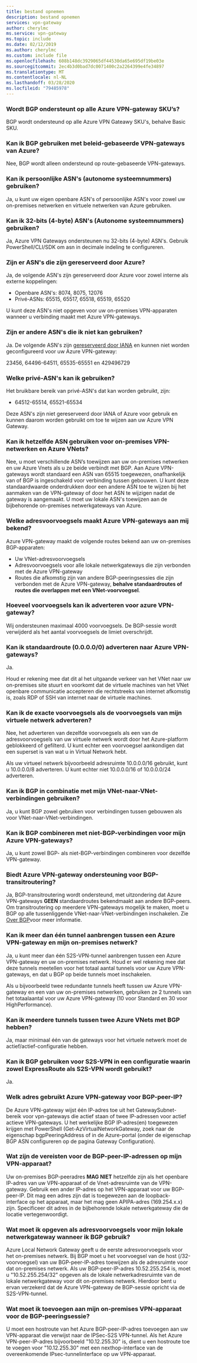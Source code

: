 ```yaml
---
title: bestand opnemen
description: bestand opnemen
services: vpn-gateway
author: cherylmc
ms.service: vpn-gateway
ms.topic: include
ms.date: 02/12/2019
ms.author: cherylmc
ms.custom: include file
ms.openlocfilehash: 608b148dc3929065df44530da65e695df19be03e
ms.sourcegitcommit: 2ec4b3d0bad7dc0071400c2a2264399e4fe34897
ms.translationtype: MT
ms.contentlocale: nl-NL
ms.lasthandoff: 03/28/2020
ms.locfileid: "79485978"
---
```

### <a name="is-bgp-supported-on-all-azure-vpn-gateway-skus"></a>Wordt BGP ondersteunt op alle Azure VPN-gateway SKU’s?
BGP wordt ondersteund op alle Azure VPN Gateawy SKU's, behalve Basic SKU.

### <a name="can-i-use-bgp-with-azure-policy-based-vpn-gateways"></a>Kan ik BGP gebruiken met beleid-gebaseerde VPN-gateways van Azure?
Nee, BGP wordt alleen ondersteund op route-gebaseerde VPN-gateways.

### <a name="can-i-use-private-asns-autonomous-system-numbers"></a>Kan ik persoonlijke ASN's (autonome systeemnummers) gebruiken?
Ja, u kunt uw eigen openbare ASN's of persoonlijke ASN's voor zowel uw on-premises netwerken en virtuele netwerken van Azure gebruiken.

### <a name="can-i-use-32-bit-4-byte-asns-autonomous-system-numbers"></a>Kan ik 32-bits (4-byte) ASN's (Autonome systeemnummers) gebruiken?
Ja, Azure VPN Gateways ondersteunen nu 32-bits (4-byte) ASN's. Gebruik PowerShell/CLI/SDK om asn in decimale indeling te configureren.

### <a name="are-there-asns-reserved-by-azure"></a>Zijn er ASN's die zijn gereserveerd door Azure?
Ja, de volgende ASN's zijn gereserveerd door Azure voor zowel interne als externe koppelingen:

* Openbare ASN's: 8074, 8075, 12076
* Privé-ASNs: 65515, 65517, 65518, 65519, 65520

U kunt deze ASN's niet opgeven voor uw on-premises VPN-apparaten wanneer u verbinding maakt met Azure VPN-gateways.

### <a name="are-there-any-other-asns-that-i-cant-use"></a>Zijn er andere ASN's die ik niet kan gebruiken?
Ja. De volgende ASN's zijn [gereserveerd door IANA](http://www.iana.org/assignments/iana-as-numbers-special-registry/iana-as-numbers-special-registry.xhtml) en kunnen niet worden geconfigureerd voor uw Azure VPN-gateway:

23456, 64496-64511, 65535-65551 en 429496729

### <a name="what-private-asns-can-i-use"></a>Welke privé-ASN's kan ik gebruiken?
Het bruikbare bereik van privé-ASN's dat kan worden gebruikt, zijn:

* 64512-65514, 65521-65534

Deze ASN's zijn niet gereserveerd door IANA of Azure voor gebruik en kunnen daarom worden gebruikt om toe te wijzen aan uw Azure VPN Gateway.

### <a name="can-i-use-the-same-asn-for-both-on-premises-vpn-networks-and-azure-vnets"></a>Kan ik hetzelfde ASN gebruiken voor on-premises VPN-netwerken en Azure VNets?
Nee, u moet verschillende ASN’s toewijzen aan uw on-premises netwerken en uw Azure Vnets als u ze beide verbindt met BGP. Aan Azure VPN-gateways wordt standaard een ASN van 65515 toegewezen, onafhankelijk van of BGP is ingeschakeld voor verbinding tussen gebouwen. U kunt deze standaardwaarde onderdrukken door een andere ASN toe te wijzen bij het aanmaken van de VPN-gateway of door het ASN te wijzigen nadat de gateway is aangemaakt. U moet uw lokale ASN's toewijzen aan de bijbehorende on-premises netwerkgateways van Azure.

### <a name="what-address-prefixes-will-azure-vpn-gateways-advertise-to-me"></a>Welke adresvoorvoegsels maakt Azure VPN-gateways aan mij bekend?
Azure VPN-gateway maakt de volgende routes bekend aan uw on-premises BGP-apparaten:

* Uw VNet-adresvoorvoegsels
* Adresvoorvoegsels voor alle lokale netwerkgateways die zijn verbonden met de Azure VPN-gateway
* Routes die afkomstig zijn van andere BGP-peeringsessies die zijn verbonden met de Azure VPN-gateway, **behalve standaardroutes of routes die overlappen met een VNet-voorvoegsel**.

### <a name="how-many-prefixes-can-i-advertise-to-azure-vpn-gateway"></a>Hoeveel voorvoegsels kan ik adverteren voor azure VPN-gateway?
Wij ondersteunen maximaal 4000 voorvoegsels. De BGP-sessie wordt verwijderd als het aantal voorvoegsels de limiet overschrijdt.

### <a name="can-i-advertise-default-route-00000-to-azure-vpn-gateways"></a>Kan ik standaardroute (0.0.0.0/0) adverteren naar Azure VPN-gateways?
Ja.

Houd er rekening mee dat dit al het uitgaande verkeer van het VNet naar uw on-premises site stuurt en voorkomt dat de virtuele machines van het VNet openbare communicatie accepteren die rechtstreeks van internet afkomstig is, zoals RDP of SSH van internet naar de virtuele machines.

### <a name="can-i-advertise-the-exact-prefixes-as-my-virtual-network-prefixes"></a>Kan ik de exacte voorvoegsels als de voorvoegsels van mijn virtuele netwerk adverteren?

Nee, het adverteren van dezelfde voorvoegsels als een van de adresvoorvoegsels van uw virtuele netwerk wordt door het Azure-platform geblokkeerd of gefilterd. U kunt echter een voorvoegsel aankondigen dat een superset is van wat u in Virtual Network hebt. 

Als uw virtueel netwerk bijvoorbeeld adresruimte 10.0.0.0/16 gebruikt, kunt u 10.0.0.0/8 adverteren. U kunt echter niet 10.0.0.0/16 of 10.0.0.0/24 adverteren.

### <a name="can-i-use-bgp-with-my-vnet-to-vnet-connections"></a>Kan ik BGP in combinatie met mijn VNet-naar-VNet-verbindingen gebruiken?
Ja, u kunt BGP zowel gebruiken voor verbindingen tussen gebouwen als voor VNet-naar-VNet-verbindingen.

### <a name="can-i-mix-bgp-with-non-bgp-connections-for-my-azure-vpn-gateways"></a>Kan ik BGP combineren met niet-BGP-verbindingen voor mijn Azure VPN-gateways?
Ja, u kunt zowel BGP- als niet-BGP-verbindingen combineren voor dezelfde VPN-gateway.

### <a name="does-azure-vpn-gateway-support-bgp-transit-routing"></a>Biedt Azure VPN-gateway ondersteuning voor BGP-transitroutering?
Ja, BGP-transitroutering wordt ondersteund, met uitzondering dat Azure VPN-gateways **GEEN** standaardroutes bekendmaakt aan andere BGP-peers. Om transitroutering op meerdere VPN-gateways mogelijk te maken, moet u BGP op alle tussenliggende VNet-naar-VNet-verbindingen inschakelen. Zie [Over BGP](../articles/vpn-gateway/vpn-gateway-bgp-overview.md)voor meer informatie.

### <a name="can-i-have-more-than-one-tunnel-between-azure-vpn-gateway-and-my-on-premises-network"></a>Kan ik meer dan één tunnel aanbrengen tussen een Azure VPN-gateway en mijn on-premises netwerk?
Ja, u kunt meer dan één S2S-VPN-tunnel aanbrengen tussen een Azure VPN-gateway en uw on-premises netwerk. Houd er wel rekening mee dat deze tunnels meetellen voor het totaal aantal tunnels voor uw Azure VPN-gateways, en dat u BGP op beide tunnels moet inschakelen.

Als u bijvoorbeeld twee redundante tunnels heeft tussen uw Azure VPN-gateway en een van uw on-premises netwerken, gebruiken ze 2 tunnels van het totaalaantal voor uw Azure VPN-gateway (10 voor Standard en 30 voor HighPerformance).

### <a name="can-i-have-multiple-tunnels-between-two-azure-vnets-with-bgp"></a>Kan ik meerdere tunnels tussen twee Azure VNets met BGP hebben?
Ja, maar minimaal één van de gateways voor het virtuele netwerk moet de actief/actief-configuratie hebben.

### <a name="can-i-use-bgp-for-s2s-vpn-in-an-expressroutes2s-vpn-co-existence-configuration"></a>Kan ik BGP gebruiken voor S2S-VPN in een configuratie waarin zowel ExpressRoute als S2S-VPN wordt gebruikt?
Ja. 

### <a name="what-address-does-azure-vpn-gateway-use-for-bgp-peer-ip"></a>Welk adres gebruikt Azure VPN-gateway voor BGP-peer-IP?
De Azure VPN-gateway wijst één IP-adres toe uit het GatewaySubnet-bereik voor vpn-gateways die actief staan of twee IP-adressen voor actief actieve VPN-gateways. U het werkelijke BGP IP-adres(en) toegewezen krijgen met PowerShell (Get-AzVirtualNetworkGateway, zoek naar de eigenschap bgpPeeringAddress of in de Azure-portal (onder de eigenschap BGP ASN configureren op de pagina Gateway Configuration).

### <a name="what-are-the-requirements-for-the-bgp-peer-ip-addresses-on-my-vpn-device"></a>Wat zijn de vereisten voor de BGP-peer-IP-adressen op mijn VPN-apparaat?
Uw on-premises BGP-peeradres **MAG NIET** hetzelfde zijn als het openbare IP-adres van uw VPN-apparaat of de Vnet-adresruimte van de VPN-gateway. Gebruik een ander IP-adres op het VPN-apparaat voor uw BGP-peer-IP. Dit mag een adres zijn dat is toegewezen aan de loopback-interface op het apparaat, maar het mag geen APIPA-adres (169.254.x.x) zijn. Specificeer dit adres in de bijbehorende lokale netwerkgateway die de locatie vertegenwoordigt.

### <a name="what-should-i-specify-as-my-address-prefixes-for-the-local-network-gateway-when-i-use-bgp"></a>Wat moet ik opgeven als adresvoorvoegsels voor mijn lokale netwerkgateway wanneer ik BGP gebruik?
Azure Local Network Gateway geeft u de eerste adresvoorvoegsels voor het on-premises netwerk. Bij BGP moet u het voorvoegsel van de host (/32-voorvoegsel) van uw BGP-peer-IP-adres toewijzen als de adresruimte voor dat on-premises netwerk. Als uw BGP-peer-IP-adres 10.52.255.254 is, moet u "10.52.255.254/32" opgeven als de lokale netwerkadresruimte van de lokale netwerkgateway voor dit on-premises netwerk. Hierdoor bent u ervan verzekerd dat de Azure VPN-gateway de BGP-sessie opricht via de S2S-VPN-tunnel.

### <a name="what-should-i-add-to-my-on-premises-vpn-device-for-the-bgp-peering-session"></a>Wat moet ik toevoegen aan mijn on-premises VPN-apparaat voor de BGP-peeringsessie?
U moet een hostroute van het Azure BGP-peer-IP-adres toevoegen aan uw VPN-apparaat die verwijst naar de IPSec-S2S VPN-tunnel. Als het Azure VPN-peer-IP-adres bijvoorbeeld "10.12.255.30" is, dient u een hostroute toe te voegen voor "10.12.255.30" met een nexthop-interface van de overeenkomende IPsec-tunnelinterface op uw VPN-apparaat.
